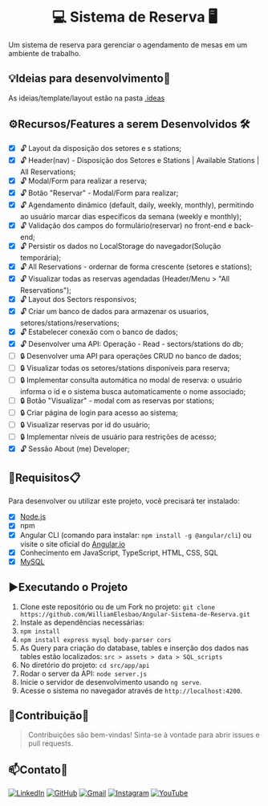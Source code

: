 <h1 align="center">💻 Sistema de Reserva 🖥️</h1>

Um sistema de reserva para gerenciar o agendamento de mesas em um ambiente de trabalho.

## 💡Ideias para desenvolvimento🔬

As ideias/template/layout estão na pasta [.ideas](https://github.com/WilliamElesbao/Angular-Sistema-de-Reserva/tree/main/.ideas)

## ⚙️Recursos/Features a serem Desenvolvidos 🛠️


- [x] 🔓 Layout da disposição dos setores e s stations;
- [x] 🔓 Header(nav) - Disposição dos Setores e Stations | Available Stations | All Reservations;
- [x] 🔓 Modal/Form para realizar a reserva;
- [x] 🔓 Botão "Reservar" - Modal/Form para realizar;
- [x] 🔓 Agendamento dinâmico (default, daily, weekly, monthly), permitindo ao usuário marcar dias específicos da semana (weekly e monthly);
- [x] 🔓 Validação dos campos do formulário(reservar) no front-end e back-end;
- [x] 🔓 Persistir os dados no LocalStorage do navegador(Solução temporária);
- [x] 🔓 All Reservations - ordernar de forma crescente (setores e stations);
- [x] 🔓 Visualizar todas as reservas agendadas (Header/Menu > "All Reservations");
- [x] 🔓 Layout dos Sectors responsivos;
- [x] 🔓 Criar um banco de dados para armazenar os usuarios, setores/stations/reservations;
- [x] 🔓 Estabelecer conexão com o banco de dados;
- [x] 🔓 Desenvolver uma API: Operação - Read - sectors/stations do db;
- [ ] 🔒 Desenvolver uma API para operações CRUD no banco de dados;
- [ ] 🔒 Visualizar todas os setores/stations disponíveis para reserva;
- [ ] 🔒 Implementar consulta automática no modal de reserva: o usuário informa o id e o sistema busca automaticamente o nome associado;
- [ ] 🔒 Botão "Visualizar" - modal com as reservas por stations;
- [ ] 🔒 Criar página de login para acesso ao sistema;
- [ ] 🔒 Visualizar reservas por id do usuário;
- [ ] 🔒 Implementar níveis de usuário para restrições de acesso;
- [x] 🔓 Sessão About (me) Developer;

## 📝Requisitos📋

Para desenvolver ou utilizar este projeto, você precisará ter instalado:

- [x] [Node.js](https://nodejs.org/en)
- [x] npm
- [x] Angular CLI (comando para instalar: `npm install -g @angular/cli`) ou visite o site oficial do [Angular.io](https://angular.io/guide/setup-local#install-the-angular-cli)
- [x] Conhecimento em JavaScript, TypeScript, HTML, CSS, SQL
- [x] [MySQL](https://dev.mysql.com/downloads/installer/)

## ▶️Executando o Projeto

1. Clone este repositório ou de um Fork no projeto: `git clone https://github.com/WilliamElesbao/Angular-Sistema-de-Reserva.git`
2. Instale as dependências necessárias:
3. `npm install`
4. `npm install express mysql body-parser cors`
5. As Query para criação do database, tables e inserção dos dados nas tables estão localizados: `src > assets > data > SQL_scripts`
6. No diretório do projeto: `cd src/app/api`
7. Rodar o server da API: `node server.js`
8. Inicie o servidor de desenvolvimento usando `ng serve`.
9. Acesse o sistema no navegador através de `http://localhost:4200`.

## 📝Contribuição💪

> Contribuições são bem-vindas! Sinta-se à vontade para abrir issues e pull requests.

## 📫Contato📱

[![LinkedIn](https://img.shields.io/badge/-LinkedIn-000?style=for-the-badge&logo=linkedin&logoColor=126BC4&color:FFF)](https://www.linkedin.com/in/william-elesbao/) [![GitHub](https://img.shields.io/badge/-Github-000?style=for-the-badge&logo=github&logoColor=FFF&color:FFF)](https://github.com/WilliamElesbao) [![Gmail](https://img.shields.io/badge/-Gmail-000?style=for-the-badge&logo=gmail&logoColor=EA4335&color:FFF)](mailto:william.elesbao.2000@gmail.com) [![Instagram](https://img.shields.io/badge/-Instagram-000?style=for-the-badge&logo=instagram&logoColor=D33B58&color:FFF)](https://www.instagram.com/willtubetech/) [![YouTube](https://img.shields.io/badge/-YouTube-000?style=for-the-badge&logo=youtube&logoColor=FE0000&color:FFF)](https://www.youtube.com/@willtubetech) 

